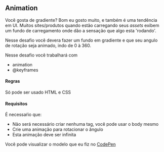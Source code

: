 ## Animation
Você gosta de gradiente? Bom eu gosto muito, e também é uma tendência em UI.
Muitos sites/produtos quando estão carregando seus *assets* exibem um fundo de carregamento onde dão a sensação que algo esta 'rodando'.

Nesse desafio você devera fazer um fundo em gradiente e que seu angulo de rotação seja animado, indo de 0 à 360.

Nesse desafio você trabalhará com
  - animation
  - @keyframes
  
  
  #### Regras
  Só pode ser usado HTML e CSS
  
  
  #### Requisitos
É necessaŕio que:
  - Não será necessário criar nenhuma tag, você pode usar o body mesmo
  - Crie uma animação para rotacionar o ângulo
  - Esta animação deve ser infinita
  
  
  Você pode visualizar o modelo que eu fiz no [CodePen](https://codepen.io/schirrel/full/MWaOrvB)



